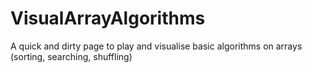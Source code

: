 VisualArrayAlgorithms
=====================

A quick and dirty page to play and visualise basic algorithms on arrays (sorting, searching, shuffling)
